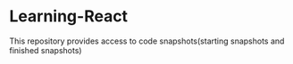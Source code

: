 # Learning-React

This repository provides access to code snapshots(starting snapshots and finished snapshots)
